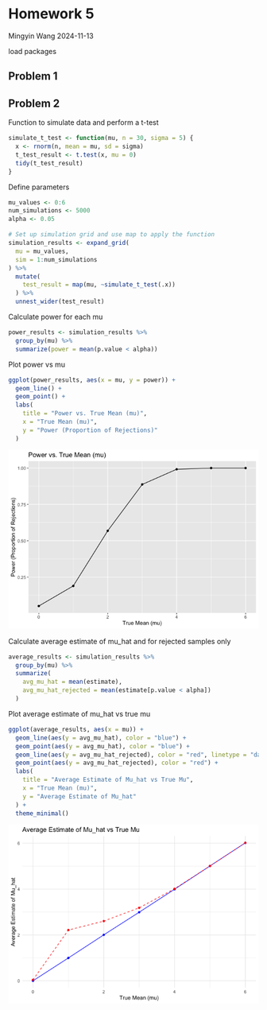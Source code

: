 Homework 5
================
Mingyin Wang
2024-11-13

load packages

## Problem 1

## Problem 2

Function to simulate data and perform a t-test

``` r
simulate_t_test <- function(mu, n = 30, sigma = 5) {
  x <- rnorm(n, mean = mu, sd = sigma)
  t_test_result <- t.test(x, mu = 0)
  tidy(t_test_result)
}
```

Define parameters

``` r
mu_values <- 0:6
num_simulations <- 5000
alpha <- 0.05
```

``` r
# Set up simulation grid and use map to apply the function
simulation_results <- expand_grid(
  mu = mu_values,
  sim = 1:num_simulations
) %>%
  mutate(
    test_result = map(mu, ~simulate_t_test(.x))
  ) %>%
  unnest_wider(test_result)
```

Calculate power for each mu

``` r
power_results <- simulation_results %>%
  group_by(mu) %>%
  summarize(power = mean(p.value < alpha))
```

Plot power vs mu

``` r
ggplot(power_results, aes(x = mu, y = power)) +
  geom_line() +
  geom_point() +
  labs(
    title = "Power vs. True Mean (mu)",
    x = "True Mean (mu)",
    y = "Power (Proportion of Rejections)"
  )
```

![](homework_5_files/figure-gfm/unnamed-chunk-6-1.png)<!-- -->

Calculate average estimate of mu_hat and for rejected samples only

``` r
average_results <- simulation_results %>%
  group_by(mu) %>%
  summarize(
    avg_mu_hat = mean(estimate),
    avg_mu_hat_rejected = mean(estimate[p.value < alpha])
  )
```

Plot average estimate of mu_hat vs true mu

``` r
ggplot(average_results, aes(x = mu)) +
  geom_line(aes(y = avg_mu_hat), color = "blue") +
  geom_point(aes(y = avg_mu_hat), color = "blue") +
  geom_line(aes(y = avg_mu_hat_rejected), color = "red", linetype = "dashed") +
  geom_point(aes(y = avg_mu_hat_rejected), color = "red") +
  labs(
    title = "Average Estimate of Mu_hat vs True Mu",
    x = "True Mean (mu)",
    y = "Average Estimate of Mu_hat"
  ) +
  theme_minimal()
```

![](homework_5_files/figure-gfm/unnamed-chunk-8-1.png)<!-- -->
